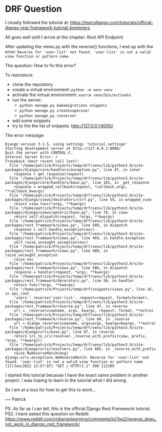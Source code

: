 # DRF Question

I closely followed the tutorial at: https://learndjango.com/tutorials/official-django-rest-framework-tutorial-beginners

All goes well until I arrive at the chapter: Root API Endpoint

After updating the views.py with the reverse() functions, I end up with the error: `Reverse for 'user-list' not found. 'user-list' is not a valid view function or pattern name.`


The question: How to fix this error?

To reproduce:

- clone the repository
- create a virtual environment: `python -m venv venv`
- activate the virtual environment: `source venv/bin/activate`
- run the server:
  - `python manage.py makemigrations snippets`
  - `python manage.py createsuperuser`
  - `python manage.py runserver`
- add some snippets
- try to the the list of snippets: http://127.0.0.1:8000/

The error message:
```
Django version 3.1.5, using settings 'tutorial.settings'
Starting development server at http://127.0.0.1:8000/
Quit the server with CONTROL-C.
Internal Server Error: /
Traceback (most recent call last):
  File "/home/patrick/Projects/temp/drf/venv/lib/python3.9/site-packages/django/core/handlers/exception.py", line 47, in inner
    response = get_response(request)
  File "/home/patrick/Projects/temp/drf/venv/lib/python3.9/site-packages/django/core/handlers/base.py", line 181, in _get_response
    response = wrapped_callback(request, *callback_args, **callback_kwargs)
  File "/home/patrick/Projects/temp/drf/venv/lib/python3.9/site-packages/django/views/decorators/csrf.py", line 54, in wrapped_view
    return view_func(*args, **kwargs)
  File "/home/patrick/Projects/temp/drf/venv/lib/python3.9/site-packages/django/views/generic/base.py", line 70, in view
    return self.dispatch(request, *args, **kwargs)
  File "/home/patrick/Projects/temp/drf/venv/lib/python3.9/site-packages/rest_framework/views.py", line 509, in dispatch
    response = self.handle_exception(exc)
  File "/home/patrick/Projects/temp/drf/venv/lib/python3.9/site-packages/rest_framework/views.py", line 469, in handle_exception
    self.raise_uncaught_exception(exc)
  File "/home/patrick/Projects/temp/drf/venv/lib/python3.9/site-packages/rest_framework/views.py", line 480, in raise_uncaught_exception
    raise exc
  File "/home/patrick/Projects/temp/drf/venv/lib/python3.9/site-packages/rest_framework/views.py", line 506, in dispatch
    response = handler(request, *args, **kwargs)
  File "/home/patrick/Projects/temp/drf/venv/lib/python3.9/site-packages/rest_framework/decorators.py", line 50, in handler
    return func(*args, **kwargs)
  File "/home/patrick/Projects/temp/drf/snippets/views.py", line 16, in api_root
    'users': reverse('user-list', request=request, format=format),
  File "/home/patrick/Projects/temp/drf/venv/lib/python3.9/site-packages/rest_framework/reverse.py", line 47, in reverse
    url = _reverse(viewname, args, kwargs, request, format, **extra)
  File "/home/patrick/Projects/temp/drf/venv/lib/python3.9/site-packages/rest_framework/reverse.py", line 60, in _reverse
    url = django_reverse(viewname, args=args, kwargs=kwargs, **extra)
  File "/home/patrick/Projects/temp/drf/venv/lib/python3.9/site-packages/django/urls/base.py", line 87, in reverse
    return iri_to_uri(resolver._reverse_with_prefix(view, prefix, *args, **kwargs))
  File "/home/patrick/Projects/temp/drf/venv/lib/python3.9/site-packages/django/urls/resolvers.py", line 685, in _reverse_with_prefix
    raise NoReverseMatch(msg)
django.urls.exceptions.NoReverseMatch: Reverse for 'user-list' not found. 'user-list' is not a valid view function or pattern name.
[17/Jan/2021 13:57:07] "GET / HTTP/1.1" 500 112189
```

I started this tutorial because I have the exact same problem in another project. I was hoping to learn in the tutorial what I did wrong.

So I am at a loss for how to get this to work...


~~ Patrick


PS. As far as I can tell, this is the official Django Rest Framework tutorial.
PS2. I have asked this question on Reddit: https://www.reddit.com/r/djangolearning/comments/kz7pe2/reverse_does_not_work_in_django_rest_framework/

